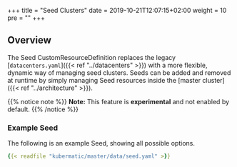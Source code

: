 +++
title = "Seed Clusters"
date = 2019-10-21T12:07:15+02:00
weight = 10
pre = "<b></b>"
+++

## Overview

The Seed CustomResourceDefinition replaces the legacy [`datacenters.yaml`]({{< ref "../datacenters" >}}) with
a more flexible, dynamic way of managing seed clusters. Seeds can be added and removed at runtime by simply
managing Seed resources inside the [master cluster]({{< ref "../architecture" >}}).

{{% notice note %}}
**Note:** This feature is **experimental** and not enabled by default.
{{% /notice %}}

### Example Seed

The following is an example Seed, showing all possible options.

```yaml
{{< readfile "kubermatic/master/data/seed.yaml" >}}
```
